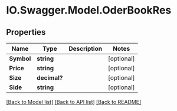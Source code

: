 # IO.Swagger.Model.OderBookRes
## Properties

Name | Type | Description | Notes
------------ | ------------- | ------------- | -------------
**Symbol** | **string** |  | [optional] 
**Price** | **string** |  | [optional] 
**Size** | **decimal?** |  | [optional] 
**Side** | **string** |  | [optional] 

[[Back to Model list]](../README.md#documentation-for-models) [[Back to API list]](../README.md#documentation-for-api-endpoints) [[Back to README]](../README.md)

